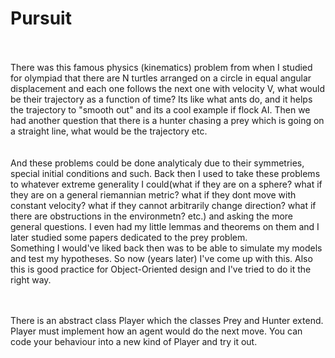 # Pursuit <br /> <br />
There was this famous physics (kinematics) problem from when I studied for olympiad that there are N turtles arranged on 
a circle in equal angular displacement and each one follows the next one with velocity V, what would be their trajectory
 as a function of time? Its like what ants do, and it helps the trajectory to "smooth out" and its a cool example
 if flock AI. Then we had another question that there is a hunter chasing a prey which is going on a straight line, what
 would be the trajectory etc. <br /> <br /> <br />
 And these problems could be done analyticaly due to their symmetries, special initial conditions 
 and such. Back then I used to take these problems to whatever extreme generality I could(what if they are on a sphere? what if they are on 
 a general riemannian metric? what if they dont move with constant velocity? what if they cannot 
 arbitrarily change direction? what if there are obstructions in the environmetn? etc.) and asking the more general questions.
 I even had my little lemmas and theorems on them and I later studied some papers dedicated to the prey problem. <br />
 Something I would've liked back then was to be able to simulate my models and test my hypotheses. So now (years later) I've
 come up with this. Also this is good practice for Object-Oriented design and I've tried to do it the right way. <br /> <br /> <br />
 
 There is an abstract class Player which the classes Prey and Hunter extend. Player must implement how an agent would do the next move.
 You can code your behaviour into a new kind of Player and try it out.
